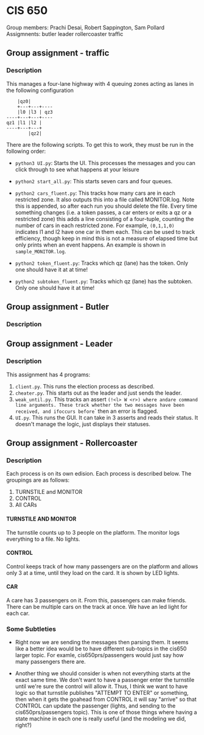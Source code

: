 # CIS 650
Group members: Prachi Desai, Robert Sappington, Sam Pollard
Assigmnents:
butler		leader		rollercoaster	traffic
## Group assignment - traffic
### Description
This manages a four-lane highway with 4 queuing zones acting as lanes in the following configuration
```
    |qz0|
    +---+---+----
    |l0 |l3 | qz3
----+---+---+----
qz1 |l1 |l2 |
----+---+---+
        |qz2|
```
There are the following scripts. To get this to work, they must be run in the following order:

- `python3 UI.py`: Starts the UI. This processes the messages and you can click through to see what happens at your leisure

- `python2 start_all.py`: This starts seven cars and four queues.

- `python2 cars_fluent.py`: This tracks how many cars are in each restricted zone. It also outputs this into a file called MONITOR.log. Note this is appended, so after each run you should delete the file. Every time something changes (i.e. a token passes, a car enters or exits a qz or a restricted zone) this adds a line consisting of a four-tuple, counting the number of cars in each restricted zone. For example, `(0,1,1,0)` indicates l1 and l2 have one car in them each. This can be used to track efficiency, though keep in mind this is not a measure of elapsed time but only prints when an event happens. An example is shown in `sample_MONITOR.log`.

- `python2 token_fluent.py`: Tracks which qz (lane) has the token. Only one should have it at at time!

- `python2 subtoken_fluent.py`: Tracks which qz (lane) has the subtoken. Only one should have it at time!


## Group assignment - Butler
### Description


## Group assignment - Leader
### Description
This assignment has 4 programs:
1. `client.py`. This runs the election process as described.
2. `cheater.py`. This starts out as the leader and just sends the leader.
3. `weak_until.py`. This tracks an assert `(!<l> W <r>) where `<l>` and `<r>` are command line arguments. These track whether the two messages have been received, and if `<l>` occurs before `<r>` then an error is flagged.
4. `UI.py`. This runs the GUI. It can take in 3 asserts and reads their status. It doesn't manage the logic, just displays their statuses.

## Group assignment - Rollercoaster
### Description
Each process is on its own edision. Each process is described below. The groupings are as follows:
1. TURNSTILE and MONITOR
2. CONTROL
3. All CARs

#### TURNSTILE AND MONITOR
The turnstile counts up to 3 people on the platform. The monitor logs everything to a file. No lights.

#### CONTROL
Control keeps track of how many passengers are on the platform and allows only 3 at
 a time, until they load on the card. It is shown by LED lights.

#### CAR
A care has 3 passengers on it. From this, passengers can make friends. There can be
 multiple cars on the track at once. We have an led light for each car.


### Some Subtleties
- Right now we are sending the messages then parsing them. It seems like a better idea would be to have different sub-topics in the cis650 larger topic. For examle, cis650prs/passengers would just say how many passengers there are.

- Another thing we should consider is when not everything starts at the exact same time. We don't want to have a passenger enter the turnstile until we're sure the control will allow it. Thus, I think we want to have logic so that turnstile publishes "ATTEMPT TO ENTER" or something, then when it gets the goahead from CONTROL it will say "arrive" so that CONTROL can update the passenger (lights, and sending to the cis650prs/passengers topic). This is one of those things where having a state machine in each one is really useful (and the modeling we did, right?)
